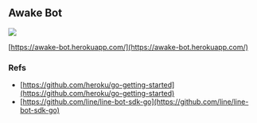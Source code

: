 ## Awake Bot

![](https://4.bp.blogspot.com/-t6aXaVONsV4/Uf8zsenCxoI/AAAAAAAAWvg/nXkdSvAIkkY/s800/nebou_man.png)

[https://awake-bot.herokuapp.com/](https://awake-bot.herokuapp.com/)

### Refs

- [https://github.com/heroku/go-getting-started](https://github.com/heroku/go-getting-started)
- [https://github.com/line/line-bot-sdk-go](https://github.com/line/line-bot-sdk-go)
